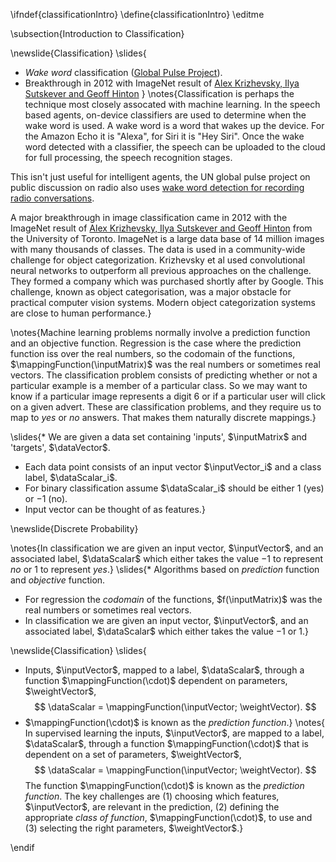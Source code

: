 \ifndef{classificationIntro}
\define{classificationIntro}
\editme

\subsection{Introduction to Classification}

\newslide{Classification}
\slides{
* *Wake word* classification ([Global Pulse Project](https://radio.unglobalpulse.net/uganda/)).
* Breakthrough in 2012 with ImageNet result of [Alex Krizhevsky, Ilya Sutskever and Geoff Hinton](http://papers.nips.cc/paper/4824-imagenet-classification-with-deep-)
}
\notes{Classification is perhaps the technique most closely assocated with machine learning. In the speech based agents, on-device classifiers are used to determine when the wake word is used. A wake word is a word that wakes up the device. For the Amazon Echo it is "Alexa", for Siri it is "Hey Siri". Once the wake word detected with a classifier, the speech can be uploaded to the cloud for full processing, the speech recognition stages. 

This isn't just useful for intelligent agents, the UN global pulse project on public discussion on radio also uses [wake word detection for recording radio conversations](https://radio.unglobalpulse.net/uganda/). 

A major breakthrough in image classification came in 2012 with the ImageNet result of [Alex Krizhevsky, Ilya Sutskever and Geoff Hinton](http://papers.nips.cc/paper/4824-imagenet-classification-with-deep-) from the University of Toronto. ImageNet is a large data base of 14 million images with many thousands of classes. The data is used in a community-wide challenge for object categorization. Krizhevsky et al used convolutional neural networks to outperform all previous approaches on the challenge. They formed a company which was purchased shortly after by Google. This challenge, known as object categorisation, was a major obstacle for practical computer vision systems. Modern object categorization systems are close to human performance.}

\notes{Machine learning problems normally involve a prediction function and an objective function. Regression is the case where the prediction function iss over the real numbers, so the codomain of the functions, $\mappingFunction(\inputMatrix)$ was the real numbers or sometimes real vectors. The classification problem consists of predicting whether or not a particular example is a member of a particular class. So we may want to know if a particular image represents a digit 6 or if a particular user will click on a given advert. These are classification problems, and they require us to map to *yes* or *no* answers. That makes them naturally discrete mappings.}

\slides{* We are given a  data set containing 'inputs', $\inputMatrix$ and 'targets', $\dataVector$.
* Each data point consists of an input vector $\inputVector_i$ and a class label, $\dataScalar_i$.
* For binary classification assume $\dataScalar_i$ should be either $1$ (yes) or $-1$ (no).
* Input vector can be thought of as features.}


\newslide{Discrete Probability}

\notes{In classification we are given an input vector, $\inputVector$, and an associated label, $\dataScalar$ which either takes the value $-1$ to represent *no* or $1$ to represent *yes*.}
\slides{* Algorithms based on *prediction* function and *objective* function.
* For regression the *codomain* of the functions, $f(\inputMatrix)$ was the real numbers or sometimes real vectors. 
* In classification we are given an input vector, $\inputVector$, and an associated label, $\dataScalar$ which either takes the value $-1$ or $1$.}

\newslide{Classification}
\slides{
* Inputs, $\inputVector$, mapped to a label, $\dataScalar$, through a function $\mappingFunction(\cdot)$ dependent on parameters, $\weightVector$, 
$$
\dataScalar = \mappingFunction(\inputVector; \weightVector).
$$
* $\mappingFunction(\cdot)$ is known as the *prediction function*.}
\notes{
In supervised learning the inputs, $\inputVector$, are mapped to a label, $\dataScalar$, through a function $\mappingFunction(\cdot)$ that is dependent on a set of parameters, $\weightVector$, 
$$
\dataScalar = \mappingFunction(\inputVector; \weightVector).
$$
The function $\mappingFunction(\cdot)$ is known as the *prediction function*. The key challenges are (1) choosing which features, $\inputVector$, are relevant in the prediction, (2) defining the appropriate *class of function*, $\mappingFunction(\cdot)$, to use and (3) selecting the right parameters, $\weightVector$.}


\endif

